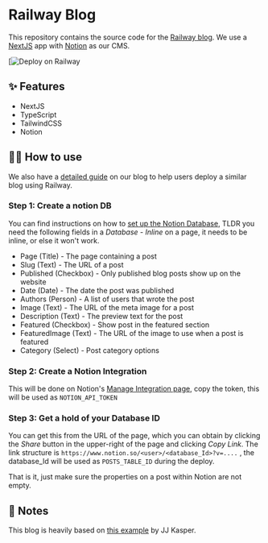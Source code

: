 # Railway Blog

This repository contains the source code for the [Railway blog](https://blog.railway.app/). We use a [NextJS](https://nextjs.org/) app with [Notion](https://www.notion.so/) as our CMS.

[![Deploy on Railway](https://railway.app/template/EVFIqE)

## ✨ Features

- NextJS
- TypeScript
- TailwindCSS
- Notion

## 💁‍♀️ How to use

We also have a [detailed guide](https://blog.railway.app/p/notion-public-api) on our blog to help users deploy a similar blog using Railway.

### Step 1: Create a notion DB
You can find instructions on how to [set up the Notion Database](https://blog.railway.app/p/next-notion-blog#setting-up-our-cms-on-notion), TLDR you need the following fields in a *Database - Inline* on a page, it needs to be inline, or else it won't work.

- Page (Title) - The page containing a post
- Slug (Text) - The URL of a post
- Published (Checkbox) - Only published blog posts show up on the website
- Date (Date) - The date the post was published
- Authors (Person) - A list of users that wrote the post
- Image (Text) - The URL of the meta image for a post
- Description (Text) - The preview text for the post
- Featured (Checkbox) - Show post in the featured section
- FeaturedImage (Text) - The URL of the image to use when a post is featured
- Category (Select) - Post category options

### Step 2: Create a Notion Integration

This will be done on Notion's [Manage Integration page](https://www.notion.so/my-integrations), copy the token, this will be used as `NOTION_API_TOKEN`

### Step 3: Get a hold of your Database ID

You can get this from the URL of the page, which you can obtain by clicking the *Share* button in the upper-right of the page and clicking *Copy Link*. The link structure is `https://www.notion.so/<user>/<database_Id>?v=....` , the database_Id will be used as `POSTS_TABLE_ID` during the deploy.

That is it, just make sure the properties on a post within Notion are not empty.

## 📝 Notes

This blog is heavily based on [this example](https://github.com/ijjk/notion-blog) by JJ Kasper.
